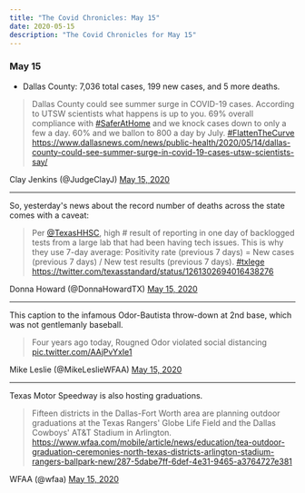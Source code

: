 ```yaml
---
title: "The Covid Chronicles: May 15"
date: 2020-05-15
description: "The Covid Chronicles for May 15"
---
```


### May 15

- Dallas County: 7,036 total cases, 199 new cases, and 5 more deaths.

> Dallas County could see summer surge in COVID-19 cases. According to UTSW scientists what happens is up to you. 69% overall compliance with [#SaferAtHome](https://twitter.com/hashtag/SaferAtHome?src=hash&ref_src=twsrc%5Etfw) and we knock cases down to only a few a day. 60% and we ballon to 800 a day by July. [#FlattenTheCurve](https://twitter.com/hashtag/FlattenTheCurve?src=hash&ref_src=twsrc%5Etfw)  https://www.dallasnews.com/news/public-health/2020/05/14/dallas-county-could-see-summer-surge-in-covid-19-cases-utsw-scientists-say/

Clay Jenkins (@JudgeClayJ) [May 15, 2020](https://twitter.com/JudgeClayJ/status/1261346385108099074)

---

So, yesterday's news about the record number of deaths across the state comes with a caveat:

> Per [@TexasHHSC](https://twitter.com/TexasHHSC), high # result of reporting in one day of backlogged tests from a large lab that had been having tech issues. This is why they use 7-day average: Positivity rate (previous 7 days) = New cases (previous 7 days) / New test results (previous 7 days). [#txlege](https://twitter.com/hashtag/txlege?src=hash&ref_src=twsrc%5Etfw)  https://twitter.com/texasstandard/status/1261302694016438276

Donna Howard (@DonnaHowardTX) [May 15, 2020](https://twitter.com/DonnaHowardTX/status/1261307625758756864)

---

This caption to the infamous Odor-Bautista throw-down at 2nd base, which was not gentlemanly baseball.

> Four years ago today, Rougned Odor violated social distancing [pic.twitter.com/AAjPvYxIe1](https://t.co/AAjPvYxIe1)

Mike Leslie (@MikeLeslieWFAA) [May 15, 2020](https://twitter.com/MikeLeslieWFAA/status/1261320087505719296)

---

Texas Motor Speedway is also hosting graduations.

> Fifteen districts in the Dallas-Fort Worth area are planning outdoor graduations at the Texas Rangers' Globe Life Field and the Dallas Cowboys' AT&T Stadium in Arlington.  https://www.wfaa.com/mobile/article/news/education/tea-outdoor-graduation-ceremonies-north-texas-districts-arlington-stadium-rangers-ballpark-new/287-5dabe7ff-6def-4e31-9465-a3764727e381

WFAA (@wfaa) [May 15, 2020](https://twitter.com/wfaa/status/1261340569990606849)
